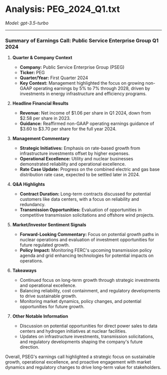 # Analysis: PEG_2024_Q1.txt

*Model: gpt-3.5-turbo*

---

### Summary of Earnings Call: Public Service Enterprise Group Q1 2024

1. **Quarter & Company Context**
   - **Company:** Public Service Enterprise Group (PSEG)
   - **Ticker:** PEG
   - **Quarter/Year:** First Quarter 2024
   - **Key Context:** Management highlighted the focus on growing non-GAAP operating earnings by 5% to 7% through 2028, driven by investments in energy infrastructure and efficiency programs.

2. **Headline Financial Results**
   - **Revenue:** Net income of $1.06 per share in Q1 2024, down from $2.58 per share in 2023.
   - **Guidance:** Reaffirmed non-GAAP operating earnings guidance of $3.60 to $3.70 per share for the full year 2024.

3. **Management Commentary**
   - **Strategic Initiatives:** Emphasis on rate-based growth from infrastructure investments offset by higher expenses.
   - **Operational Excellence:** Utility and nuclear businesses demonstrated reliability and operational excellence.
   - **Rate Case Update:** Progress on the combined electric and gas base distribution rate case, expected to be settled later in 2024.

4. **Q&A Highlights**
   - **Contract Duration:** Long-term contracts discussed for potential customers like data centers, with a focus on reliability and redundancy.
   - **Transmission Opportunities:** Evaluation of opportunities in competitive transmission solicitations and offshore wind projects.

5. **Market/Investor Sentiment Signals**
   - **Forward-Looking Commentary:** Focus on potential growth paths in nuclear operations and evaluation of investment opportunities for future regulated growth.
   - **Policy Impact:** Monitoring FERC's upcoming transmission policy agenda and grid enhancing technologies for potential impacts on operations.

6. **Takeaways**
   - Continued focus on long-term growth through strategic investments and operational excellence.
   - Balancing reliability, cost containment, and regulatory developments to drive sustainable growth.
   - Monitoring market dynamics, policy changes, and potential opportunities for future growth.

7. **Other Notable Information**
   - Discussion on potential opportunities for direct power sales to data centers and hydrogen initiatives at nuclear facilities.
   - Updates on infrastructure investments, transmission solicitations, and regulatory developments shaping the company's future direction. 

Overall, PSEG's earnings call highlighted a strategic focus on sustainable growth, operational excellence, and proactive engagement with market dynamics and regulatory changes to drive long-term value for stakeholders.